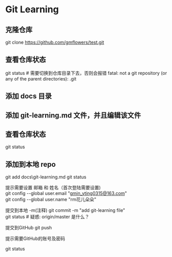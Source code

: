 # Git Learning

## 克隆仓库
git clone https://github.com/gmflowers/test.git

## 查看仓库状态
git status # 需要切换到仓库目录下去，否则会报错 fatal: not a git repository (or any of the parent directories): .git

## 添加 docs 目录

## 添加 git-learning.md 文件，并且编辑该文件

## 查看仓库状态
git status

## 添加到本地 repo
git add docs\git-learning.md
git status

提示需要设置 邮箱 和 姓名（首次登陆需要设置)  
git config --global user.email "gmin_yting0315@163.com"  
git config --global user.name "rm花儿朵朵"  

提交到本地 -m(注释)
git commit -m "add git-learning file"  
git status # 疑惑: origin/master 是什么？  

提交到GitHub 
git push

提示需要GitHub的账号及密码

git status
